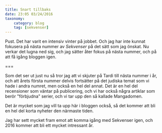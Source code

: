 ```yaml
---
title: Snart tillbaks
date: 23:05 03/24/2016
taxonomy:
    category: blog
    tag: [sekvenser]
---
```

Pust. Det har varit en intensiv vinter på jobbet. Och jag har inte kunnat fokusera på nästa nummer av _Sekvenser_ på det sätt som jag önskat. Nu verkar det lugna ned sig, och jag sätter åter fokus på nästa nummer, och på att få igång bloggen igen.

===

Som det ser ut just nu så tror jag att vi skjuter på Tardi till nästa nummer i år, och att årets första nummer delvis fortsätter på det judiska temat som vi hade i andra numret, men också en hel del annat. Det är en hel del recensioner som väntar på publicering, och vi har också några artiklar som berör "förbjudna" serier, och vi tar upp den så kallade Mangadomen.

Det är mycket som jag vill ta upp här i bloggen också, så det kommer att bli en hel del korta nyheter den närmaste tiden.

Jag har sett mycket fram emot att komma igång med Sekvenser igen, och 2016 kommer att bli ett mycket intressant år.
